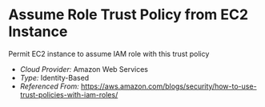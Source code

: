 # Assume Role Trust Policy from EC2 Instance
Permit EC2 instance to assume IAM role with this trust policy

- *Cloud Provider:* Amazon Web Services
- *Type:* Identity-Based
- *Referenced From:* https://aws.amazon.com/blogs/security/how-to-use-trust-policies-with-iam-roles/